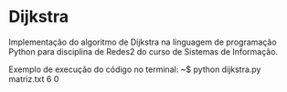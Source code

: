 # Dijkstra

Implementação do algoritmo de Dijkstra na linguagem de programação Python para disciplina de Redes2 do curso de Sistemas de Informação.

Exemplo de execução do código no terminal: 
~$ python dijkstra.py matriz.txt 6 0
